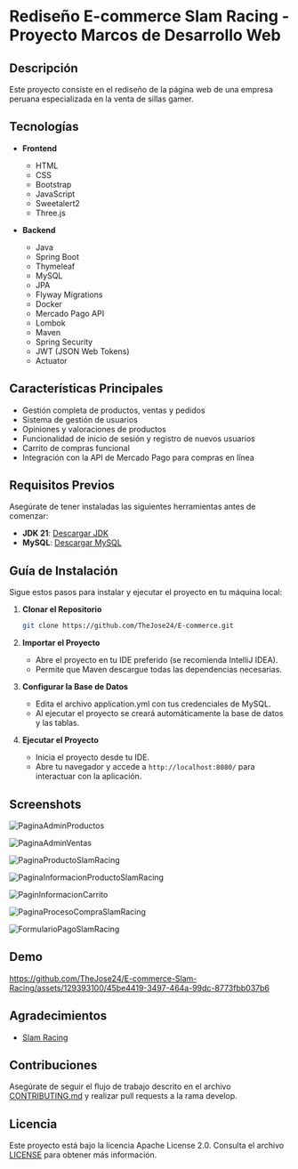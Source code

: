 
# **Rediseño E-commerce Slam Racing - Proyecto Marcos de Desarrollo Web**

## **Descripción**
Este proyecto consiste en el rediseño de la página web de una empresa peruana especializada en la venta de sillas gamer.


## **Tecnologías**

- **Frontend**
  - HTML
  - CSS
  - Bootstrap
  - JavaScript
  - Sweetalert2
  - Three.js


- **Backend**
  - Java
  - Spring Boot
  - Thymeleaf
  - MySQL
  - JPA
  - Flyway Migrations
  - Docker
  - Mercado Pago API
  - Lombok
  - Maven
  - Spring Security
  - JWT (JSON Web Tokens)
  - Actuator


## **Características Principales**

- Gestión completa de productos, ventas y pedidos
- Sistema de gestión de usuarios
- Opiniones y valoraciones de productos
- Funcionalidad de inicio de sesión y registro de nuevos usuarios
- Carrito de compras funcional
- Integración con la API de Mercado Pago para compras en línea


## **Requisitos Previos**
Asegúrate de tener instaladas las siguientes herramientas antes de comenzar:

- **JDK 21**: [Descargar JDK](https://www.oracle.com/java/technologies/javase-jdk21-downloads.html)
- **MySQL**: [Descargar MySQL](https://dev.mysql.com/downloads/mysql/)


## **Guía de Instalación**
Sigue estos pasos para instalar y ejecutar el proyecto en tu máquina local:

1. **Clonar el Repositorio**
   ```bash
   git clone https://github.com/TheJose24/E-commerce.git
   ```
   

2. **Importar el Proyecto**
    - Abre el proyecto en tu IDE preferido (se recomienda IntelliJ IDEA).
    - Permite que Maven descargue todas las dependencias necesarias.


3. **Configurar la Base de Datos**
    - Edita el archivo application.yml con tus credenciales de MySQL.
    - Al ejecutar el proyecto se creará automáticamente la base de datos y las tablas.


4. **Ejecutar el Proyecto**
    - Inicia el proyecto desde tu IDE.
    - Abre tu navegador y accede a `http://localhost:8080/` para interactuar con la aplicación.


## **Screenshots**

![PaginaAdminProductos](https://github.com/TheJose24/E-commerce-Slam-Racing/assets/129393100/e3e58dc1-3400-4b8c-ad37-3b77b4d7f8dc)

![PaginaAdminVentas](https://github.com/TheJose24/E-commerce-Slam-Racing/assets/129393100/8563056b-d685-45da-8902-364fd3d85a58)

![PaginaProductoSlamRacing](https://github.com/TheJose24/E-commerce-Slam-Racing/assets/129393100/940e8b7d-9f40-4d98-a128-06789cecb36b)

![PaginaInformacionProductoSlamRacing](https://github.com/TheJose24/E-commerce-Slam-Racing/assets/129393100/95604719-e478-4b3c-a428-e7c6e09889bf)

![PaginInformacionCarrito](https://github.com/TheJose24/E-commerce-Slam-Racing/assets/129393100/6d2f1694-9299-45cd-926e-4066bf25a963)

![PaginaProcesoCompraSlamRacing](https://github.com/TheJose24/E-commerce-Slam-Racing/assets/129393100/5de5509b-5e5e-4a28-8c15-f3380bee0dc2)

![FormularioPagoSlamRacing](https://github.com/TheJose24/E-commerce-Slam-Racing/assets/129393100/9b8409f4-bce9-48fc-936c-ae80f564e6aa)


## **Demo**

https://github.com/TheJose24/E-commerce-Slam-Racing/assets/129393100/45be4419-3497-464a-99dc-8773fbb037b6


## **Agradecimientos**

- [Slam Racing](https://www.slamracing.pe)

## **Contribuciones**
Asegúrate de seguir el flujo de trabajo descrito en el archivo [CONTRIBUTING.md](https://github.com/TheJose24/E-commerce/CONTRIBUTING.md) y realizar pull requests a la rama develop.


## **Licencia**
Este proyecto está bajo la licencia Apache License 2.0. Consulta el archivo [LICENSE](https://github.com/TheJose24/E-commerce/LICENCE.md) para obtener más información.
